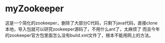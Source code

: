 # myZookeeper
这是一个简化的zookeeper，删除了大部分C代码，只剩下java代码，直接clone本地，导入包就可以研究zookeeper源码了，不用什么ant了，太麻烦了
而且今年的zookeeper官方包里面怎么没有build.xml文件了，根本不能用网上的方法。
